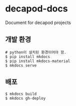 # decapod-docs
Document for decapod projects

## 개발 환경
```
# python이 설치된 환경이어야 함.
$ pip install mkdocs
$ pip install mkdocs-material
$ mkdocs serve
```

## 배포
```
$ mkdocs build
$ mkdocs gh-deploy
```